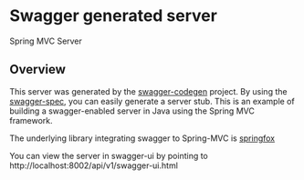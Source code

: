 # Swagger generated server

Spring MVC Server


## Overview
This server was generated by the [swagger-codegen](https://github.com/swagger-api/swagger-codegen) project.  By using the [swagger-spec](https://github.com/swagger-api/swagger-core), you can easily generate a server stub.  This is an example of building a swagger-enabled server in Java using the Spring MVC framework.

The underlying library integrating swagger to Spring-MVC is [springfox](https://github.com/springfox/springfox)

You can view the server in swagger-ui by pointing to
http://localhost:8002/api/v1/swagger-ui.html